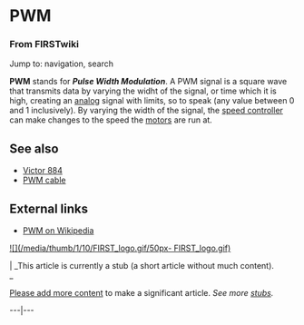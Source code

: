 

# PWM

### From FIRSTwiki

Jump to: navigation, search

**PWM** stands for _**Pulse Width Modulation**_. A PWM signal is a square wave that transmits data by varying the widht of the signal, or time which it is high, creating an [analog](Analog "Analog" ) signal with limits, so to speak (any value between 0 and 1 inclusively). By varying the width of the signal, the [speed controller](Speed_controller "Speed controller" ) can make changes to the speed the [motors](Motor "Motor" ) are run at. 


## See also

  * [Victor 884](Victor_884 "Victor 884" )
  * [PWM cable](PWM_cable "PWM cable" )


##  External links

  * [PWM on Wikipedia](http://en.wikipedia.org/wiki/Pulse-width_modulation "http://en.wikipedia.org/wiki/Pulse-width_modulation" )

[![](/media/thumb/1/10/FIRST_logo.gif/50px-
FIRST_logo.gif)](Image:FIRST_logo.gif "" )

|  _This article is currently a stub (a short article without much content).  
_

[Please add more
content](http://www.firstwiki.net/index.php?title=PWM&action=edit
"http://www.firstwiki.net/index.php?title=PWM&action=edit" ) to make a
significant article. _See more [stubs](Special:Shortpages
"Special:Shortpages" )._  
  
---|---  
  
